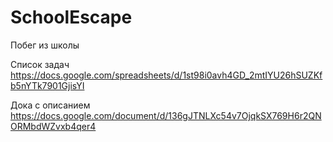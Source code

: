 # SchoolEscape
Побег из школы

Список задач https://docs.google.com/spreadsheets/d/1st98i0avh4GD_2mtIYU26hSUZKfb5nYTk7901GjisYI

Дока с описанием https://docs.google.com/document/d/136gJTNLXc54v7OjqkSX769H6r2QNORMbdWZvxb4qer4
